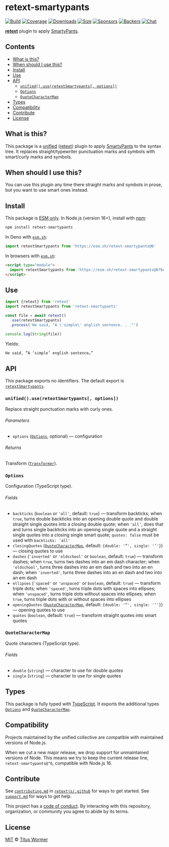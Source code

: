 # retext-smartypants

[![Build][build-badge]][build]
[![Coverage][coverage-badge]][coverage]
[![Downloads][downloads-badge]][downloads]
[![Size][size-badge]][size]
[![Sponsors][sponsors-badge]][collective]
[![Backers][backers-badge]][collective]
[![Chat][chat-badge]][chat]

**[retext][]** plugin to apply [SmartyPants][].

## Contents

* [What is this?](#what-is-this)
* [When should I use this?](#when-should-i-use-this)
* [Install](#install)
* [Use](#use)
* [API](#api)
  * [`unified().use(retextSmartypants[, options])`](#unifieduseretextsmartypants-options)
  * [`Options`](#options)
  * [`QuoteCharacterMap`](#quotecharactermap)
* [Types](#types)
* [Compatibility](#compatibility)
* [Contribute](#contribute)
* [License](#license)

## What is this?

This package is a [unified][] ([retext][]) plugin to apply [SmartyPants][] to
the syntax tree.
It replaces straight/typewriter punctuation marks and symbols with smart/curly
marks and symbols.

## When should I use this?

You can use this plugin any time there straight marks and symbols in prose,
but you want to use smart ones instead.

## Install

This package is [ESM only][esm].
In Node.js (version 16+), install with [npm][]:

```sh
npm install retext-smartypants
```

In Deno with [`esm.sh`][esmsh]:

```js
import retextSmartypants from 'https://esm.sh/retext-smartypants@6'
```

In browsers with [`esm.sh`][esmsh]:

```html
<script type="module">
  import retextSmartypants from 'https://esm.sh/retext-smartypants@6?bundle'
</script>
```

## Use

```js
import {retext} from 'retext'
import retextSmartypants from 'retext-smartypants'

const file = await retext()
  .use(retextSmartypants)
  .process('He said, "A \'simple\' english sentence. . ."')

console.log(String(file))
```

Yields:

```txt
He said, “A ‘simple’ english sentence…”
```

## API

This package exports no identifiers.
The default export is [`retextSmartypants`][api-retext-smartypants].

### `unified().use(retextSmartypants[, options])`

Replace straight punctuation marks with curly ones.

###### Parameters

* `options` ([`Options`][api-options], optional)
  — configuration

###### Returns

Transform ([`Transformer`][unified-transformer]).

### `Options`

Configuration (TypeScript type).

###### Fields

* `backticks` (`boolean` or `'all'`, default: `true`)
  — transform backticks;
  when `true`, turns double backticks into an opening double quote and
  double straight single quotes into a closing double quote;
  when `'all'`, does that and turns single backticks into an opening
  single quote and a straight single quotes into a closing single smart
  quote;
  `quotes: false` must be used with `backticks: 'all'`
* `closingQuotes` ([`QuoteCharacterMap`][api-quote-character-map], default:
  `{double: '”', single: '’'}`)
  — closing quotes to use
* `dashes` (`'inverted'` or `'oldschool'` or `boolean`, default: `true`)
  — transform dashes;
  when `true`, turns two dashes into an em dash character;
  when `'oldschool'`, turns three dashes into an em dash and two into an en
  dash;
  when `'inverted'`, turns three dashes into an en dash and two into an em
  dash
* `ellipses` (`'spaced'` or `'unspaced'` or `boolean`, default: `true`)
  — transform triple dots;
  when `'spaced'`, turns triple dots with spaces into ellipses;
  when `'unspaced'`, turns triple dots without spaces into ellipses;
  when `true`, turns triple dots with or without spaces into ellipses
* `openingQuotes` ([`QuoteCharacterMap`][api-quote-character-map], default:
  `{double: '“', single: '‘'}`)
  — opening quotes to use
* `quotes` (`boolean`, default: `true`)
  — transform straight quotes into smart quotes

### `QuoteCharacterMap`

Quote characters (TypeScript type).

###### Fields

* `double` (`string`)
  — character to use for double quotes
* `single` (`string`)
  — character to use for single quotes

## Types

This package is fully typed with [TypeScript][].
It exports the additional types [`Options`][api-options] and
[`QuoteCharacterMap`][api-quote-character-map].

## Compatibility

Projects maintained by the unified collective are compatible with maintained
versions of Node.js.

When we cut a new major release, we drop support for unmaintained versions of
Node.
This means we try to keep the current release line, `retext-smartypants@^6`,
compatible with Node.js 16.

## Contribute

See [`contributing.md`][contributing] in [`retextjs/.github`][health] for ways
to get started.
See [`support.md`][support] for ways to get help.

This project has a [code of conduct][coc].
By interacting with this repository, organization, or community you agree to
abide by its terms.

## License

[MIT][license] © [Titus Wormer][author]

<!-- Definitions -->

[build-badge]: https://github.com/retextjs/retext-smartypants/workflows/main/badge.svg

[build]: https://github.com/retextjs/retext-smartypants/actions

[coverage-badge]: https://img.shields.io/codecov/c/github/retextjs/retext-smartypants.svg

[coverage]: https://codecov.io/github/retextjs/retext-smartypants

[downloads-badge]: https://img.shields.io/npm/dm/retext-smartypants.svg

[downloads]: https://www.npmjs.com/package/retext-smartypants

[size-badge]: https://img.shields.io/bundlejs/size/retext-smartypants

[size]: https://bundlejs.com/?q=retext-smartypants

[sponsors-badge]: https://opencollective.com/unified/sponsors/badge.svg

[backers-badge]: https://opencollective.com/unified/backers/badge.svg

[collective]: https://opencollective.com/unified

[chat-badge]: https://img.shields.io/badge/chat-discussions-success.svg

[chat]: https://github.com/retextjs/retext/discussions

[npm]: https://docs.npmjs.com/cli/install

[esm]: https://gist.github.com/sindresorhus/a39789f98801d908bbc7ff3ecc99d99c

[esmsh]: https://esm.sh

[typescript]: https://www.typescriptlang.org

[health]: https://github.com/retextjs/.github

[contributing]: https://github.com/retextjs/.github/blob/main/contributing.md

[support]: https://github.com/retextjs/.github/blob/main/support.md

[coc]: https://github.com/retextjs/.github/blob/main/code-of-conduct.md

[license]: license

[author]: https://wooorm.com

[smartypants]: https://daringfireball.net/projects/smartypants

[retext]: https://github.com/retextjs/retext

[unified]: https://github.com/unifiedjs/unified

[unified-transformer]: https://github.com/unifiedjs/unified#transformer

[api-options]: #options

[api-quote-character-map]: #quotecharactermap

[api-retext-smartypants]: #unifieduseretextsmartypants-options
